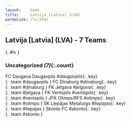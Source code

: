 ```yaml
---
layout:    book
title:     Latvija [Latvia] (LVA)
permalink: /lv.html
---
```


## Latvija [Latvia] (LVA) - 7 Teams
{: #lv }





### Uncategorized _(7)_{:.count}

FC Daugava Daugavpils  _#daugavpils_{: .key} <br>
{: .team #daugavpils }
FC Dinaburg  _#dinaburg_{: .key} <br>
{: .team #dinaburg }
FK Jelgava  _#jelgava_{: .key} <br>
{: .team #jelgava }
FK Ventspils  _#ventspils_{: .key} <br>
{: .team #ventspils }
JFK Olimps/RFS  _#olimps_{: .key} <br>
{: .team #olimps }
SK Liepājas Metalurgs  _#liepajas_{: .key} <br>
{: .team #liepajas }
Skonto FC  _#skonto_{: .key} <br>
{: .team #skonto }


 
